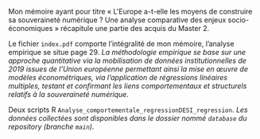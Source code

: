 Mon mémoire ayant pour titre « L'Europe a-t-elle les moyens de construire sa souveraineté numérique ? Une analyse comparative des enjeux socio-économiques » récapitule une partie des acquis du Master 2.
<br>

Le fichier <code>index.pdf</code> comporte l’intégralité de mon mémoire, l’analyse empirique se situe page 29.
<em>La méthodologie empirique se base sur une approche quantitative via la mobilisation de données institutionnelles de 2019 issues de l’Union européenne permettant ainsi la mise en œuvre de modèles économétriques, via l’application de régressions linéaires multiples, testant et confirmant les liens comportementaux et structurels relatifs à la souveraineté numérique. </em>

Deux scripts R <code>Analyse_comportementale_regression</code><code>DESI_regression</code>.
<em>Les données collectées sont disponibles dans le dossier nommé <code>database</code> du repository (branche <code>main</code>). </em>

